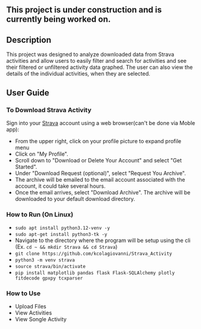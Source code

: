 ## This project is under construction and is currently being worked on.

## Description
This project was designed to analyze downloaded data from Strava activities and allow users to easily filter and search 
for activities and see their filtered or unfiltered activity data graphed. The user can also view the details of the 
individual activities, when they are selected.

## User Guide

### To Download Strava Activity
Sign into your [Strava](www.strava.com) account using a web browser(can't be done via Moble app):
* From the upper right, click on your profile picture to expand profile menu
* Click on "My Profile".
* Scroll down to "Download or Delete Your Account" and select "Get Started".
* Under "Download Request (optional)", select "Request You Archive".
* The archive will be emailed to the email account associated with the account, it could take several hours.
* Once the email arrives, select "Download Archive". The archive will be downloaded to your default download directory.

### How to Run (On Linux)
* `sudo apt install python3.12-venv -y`
* `sudo apt-get install python3-tk -y`
* Navigate to the directory where the program will be setup using the cli (Ex. `cd ~ && mkdir Strava && cd Strava`)
* `git clone https://github.com/kcolagiovanni/Strava_Activity`
* `python3 -m venv strava`
* `source strava/bin/activate`
* `pip install matplotlib pandas flask Flask-SQLAlchemy plotly fitdecode gpxpy tcxparser `

### How to Use
* Upload Files
* View Activities
* View Songle Activity